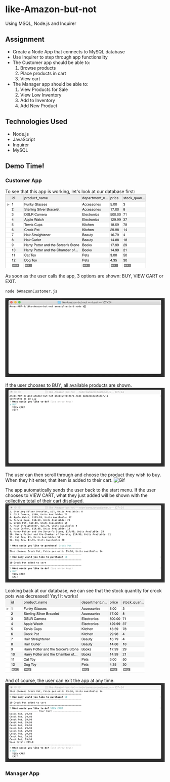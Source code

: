 # like-Amazon-but-not
Using MSQL, Node.js and Inquirer

## Assignment
* Create a Node App that connects to MySQL database
* Use Inquirer to step through app functionality
* The Customer app should be able to:
    1. Browse products
    1. Place products in cart
    1. View cart
* The Manager app should be able to:
    1. View Products for Sale
    1. View Low Inventory
    1. Add to Inventory
    1. Add New Product

## Technologies Used
* Node.js
* JavaScript
* Inquirer
* MySQL

## Demo Time!

### Customer App
To see that this app is working, let's look at our database first:
![Img](images/customer_before.png)

As soon as the user calls the app, 3 options are shown: BUY, VIEW CART or EXIT.
```bash
node bAmazonCustomer.js
```
![Gif](gifs/customer_step1.gif)

If the user chooses to BUY, all available products are shown.
![Gif](gifs/customer_step2.gif)

The user can then scroll through and choose the product they wish to buy. When they hit enter, that item is added to their cart.
![Gif](gifs/customer_step3.gif)

The app automatically sends the user back to the start menu. If the user chooses to VIEW CART, what they just added will be shown with the collective total of their cart displayed.
![Gif](gifs/customer_step4.gif)

Looking back at our database, we can see that the stock quantity for crock pots was decreased! Yay! It works!
![Img](images/customer_after.png)

And of course, the user can exit the app at any time.
![Gif](gifs/customer_step5.gif)

### Manager App


